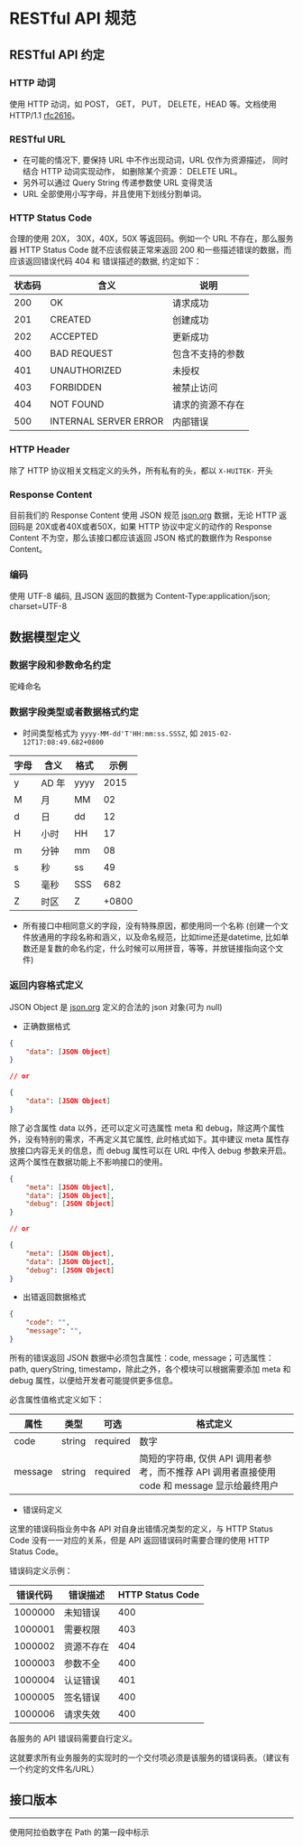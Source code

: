 # RESTful API 规范

## RESTful API 约定

### HTTP 动词

 使用 HTTP 动词，如 POST， GET， PUT， DELETE，HEAD 等。文档使用 HTTP/1.1 [rfc2616](http://tools.ietf.org/html/rfc2616)。

### RESTful URL

* 在可能的情况下, 要保持 URL 中不作出现动词，URL 仅作为资源描述， 同时结合 HTTP 动词实现动作， 如删除某个资源： DELETE URL。
* 另外可以通过 Query String 传递参数使 URL 变得灵活
* URL 全部使用小写字母，并且使用下划线分割单词。

### HTTP Status Code

合理的使用 20X， 30X，40X，50X 等返回码。例如一个 URL 不存在，那么服务器 HTTP Status Code 就不应该假装正常来返回 200 和一些描述错误的数据，而应该返回错误代码 404 和 错误描述的数据, 约定如下：

| 状态码 | 含义                   |      说明        |
| ---    | -------------------    | ------------     |
| 200    | OK                     | 请求成功         |
| 201    | CREATED                | 创建成功         |
| 202    | ACCEPTED               | 更新成功         |
| 400    | BAD REQUEST            | 包含不支持的参数 |
| 401    | UNAUTHORIZED           | 未授权           |
| 403    | FORBIDDEN              | 被禁止访问       |
| 404    | NOT FOUND              | 请求的资源不存在 |
| 500    | INTERNAL SERVER ERROR  | 内部错误         |

### HTTP Header

除了 HTTP 协议相关文档定义的头外，所有私有的头，都以 ```X-HUITEK-``` 开头

### Response Content 

目前我们的 Response Content 使用 JSON 规范 [json.org](http://json.org) 数据，无论 HTTP 返回码是 20X或者40X或者50X，如果 HTTP 协议中定义的动作的 Response Content 不为空，那么该接口都应该返回 JSON 格式的数据作为 Response Content。

### 编码

使用 UTF-8 编码, 且JSON 返回的数据为 Content-Type:application/json; charset=UTF-8

## 数据模型定义

### 数据字段和参数命名约定

驼峰命名

### 数据字段类型或者数据格式约定

* 时间类型格式为 ```yyyy-MM-dd'T'HH:mm:ss.SSSZ```, 如 ```2015-02-12T17:08:49.682+0800``` 

| 字母 | 含义   |   格式 |   示例  |
| ---  | ------ | ------ | ------- |
| y    | AD 年  |   yyyy |   2015  |
| M    | 月     |   MM   |   02    |
| d    | 日     |   dd   |   12    |
| H    | 小时   |   HH   |   17    |
| m    | 分钟   |   mm   |   08    |
| s    | 秒     |   ss   |   49    |
| S    | 毫秒   |   SSS  |   682   |
| Z    | 时区   |   Z    |   +0800 |

* 所有接口中相同意义的字段，没有特殊原因，都使用同一个名称 (创建一个文件放通用的字段名称和涵义，以及命名规范，比如time还是datetime, 比如单数还是复数的命名约定，什么时候可以用拼音，等等，并放链接指向这个文件)

### 返回内容格式定义

JSON Object 是 [json.org](json.org) 定义的合法的 json 对象(可为 null)

* 正确数据格式

```json
{
    "data": [JSON Object]
}

// or

{
    "data": [JSON Object]
}


```

除了必含属性 data 以外，还可以定义可选属性 meta 和 debug，除这两个属性外，没有特别的需求，不再定义其它属性, 此时格式如下。其中建议 meta 属性存放接口内容无关的信息，而 debug 属性可以在 URL 中传入 debug 参数来开启。这两个属性在数据功能上不影响接口的使用。

```json
{
    "meta": [JSON Object],
    "data": [JSON Object],
    "debug": [JSON Object]
}

// or

{
    "meta": [JSON Object],
    "data": [JSON Object],
    "debug": [JSON Object]
}


```

* 出错返回数据格式

```json
{
    "code": "",
    "message": "",
}
```

所有的错误返回 JSON 数据中必须包含属性：code, message；可选属性： path, queryString, timestamp，除此之外，各个模块可以根据需要添加 meta 和 debug 属性，以便给开发者可能提供更多信息。

必含属性值格式定义如下：

| 属性         | 类型   |  可选   |格式定义 |
| ------------ | ------ |  ------ |-------- |
| code         | string |  required |  数字 |
| message          | string |  required |简短的字符串, 仅供 API 调用者参考，而不推荐 API 调用者直接使用 code 和 message 显示给最终用户 |

* 错误码定义

这里的错误码指业务中各 API 对自身出错情况类型的定义，与 HTTP Status Code 没有一一对应的关系，但是 API 返回错误码时需要合理的使用 HTTP Status Code。

错误码定义示例：

| 错误代码 | 错误描述           | HTTP Status Code |
| ------   | --------           | ----             |
| 1000000 | 未知错误           | 400              |
| 1000001 | 需要权限           | 403              |
| 1000002 | 资源不存在         | 404              |
| 1000003 | 参数不全           | 400              |
| 1000004 | 认证错误           | 401              |
| 1000005 | 签名错误           | 400              |
| 1000006 | 请求失效           | 400              |

各服务的 API 错误码需要自行定义。

这就要求所有业务服务的实现时的一个交付项必须是该服务的错误码表。（建议有一个约定的文件名/URL）

## 接口版本

------

使用阿拉伯数字在 Path 的第一段中标示
